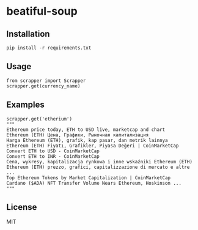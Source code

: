 # beatiful-soup

## Installation
`pip install -r requirements.txt`

## Usage
```
from scrapper import Scrapper
scrapper.get(currency_name)
```
## Examples
```
scrapper.get('etherium')
"""
Ethereum price today, ETH to USD live, marketcap and chart
Ethereum (ETH) Цена, Графики, Рыночная капитализация
Harga Ethereum (ETH), grafik, kap pasar, dan metrik lainnya
Ethereum (ETH) Fiyatı, Grafikler, Piyasa Değeri | CoinMarketCap
Convert ETH to USD - CoinMarketCap
Convert ETH to INR - CoinMarketCap
Cena, wykresy, kapitalizacja rynkowa i inne wskaźniki Ethereum (ETH)
Ethereum (ETH) prezzo, grafici, capitalizzazione di mercato e altre ...
Top Ethereum Tokens by Market Capitalization | CoinMarketCap
Cardano ($ADA) NFT Transfer Volume Nears Ethereum, Hoskinson ...
"""
```

## License
MIT